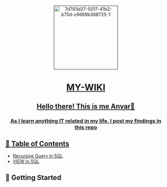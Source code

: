 <p align="center">
  <a href="" rel="noopener">
 <img width=200px height=200px src="https://i.ibb.co/QPdSThw/7d793d27-5017-41b2-b75d-c6669b368725-1.jpg" alt="7d793d27-5017-41b2-b75d-c6669b368725-1">
</p>

<h1 align="center">MY-WIKI</h1>
<h2 align="center">Hello there! This is me Anvar👋</h2> 
<h3 align="center">As I learn anything IT related in my life, I post my findings in this repo</h3>

## 📝 Table of Contents

- [Recursive Query in SQL](https://github.com/Al1yev/my-wiki/tree/recursive-query)
- [VIEW in SQL](https://github.com/Al1yev/my-wiki/tree/sql-view)

## 🏁 Getting Started <a name = "getting_started"></a>
